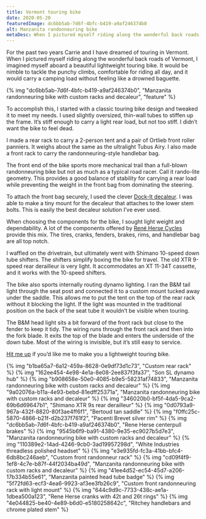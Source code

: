 ```yaml
---
title: Vermont touring bike
date: 2020-05-20
featuredImage: dc6bb5ab-7d6f-4bfc-b419-a9af246374b0
alt: Manzanita randonneuring bike
metaDesc: When I pictured myself riding along the wonderful back roads of Vermont, I imagined myself aboard a beautiful lightweight touring bike.
---
```

For the past two years Carrie and I have dreamed of touring in Vermont. When I pictured myself riding along the wonderful back roads of Vermont, I imagined myself aboard a beautiful lightweight touring bike. It would be nimble to tackle the punchy climbs, comfortable for riding all day, and it would carry a camping load without feeling like a drowned baguette.

{% img "dc6bb5ab-7d6f-4bfc-b419-a9af246374b0", "Manzanita randonneuring bike with custom racks and decaleur", "feature" %}

To accomplish this, I started with a classic touring bike design and tweaked it to meet my needs. I used slightly oversized, thin-wall tubes to stiffen up the frame. It’s stiff enough to carry a light rear load, but not too stiff. I didn’t want the bike to feel dead.

I made a rear rack to carry a 2-person tent and a pair of Ortlieb front roller panniers. It weighs about the same as the ultralight Tubus Airy. I also made a front rack to carry the randonneuring-style handlebar bag.

The front end of the bike sports more mechanical trail than a full-blown randonneuring bike but not as much as a typical road racer. Call it rando-lite geometry. This provides a good balance of stability for carrying a rear load while preventing the weight in the front bag from dominating the steering.

To attach the front bag securely, I used the clever [Dock-It decaleur](http://www.dockittm.com/). I was able to make a tiny mount for the decaleur that attaches to the lower stem bolts. This is easily the best decaleur solution I’ve ever used.

When choosing the components for the bike, I sought light weight and dependability. A lot of the components offered by [René Herse Cycles](https://www.renehersecycles.com/) provide this mix. The tires, cranks, fenders, brakes, rims, and handlebar bag are all top notch.

I waffled on the drivetrain, but ultimately went with Shimano 10-speed down tube shifters. The shifters simplify boxing the bike for travel. The old XTR 9-speed rear derailleur is very light. It accommodates an XT 11-34T cassette, and it works with the 10-speed shifters.

The bike also sports internally routing dynamo lighting. I ran the B&amp;M tail light through the seat post and connected it to a custom mount tucked away under the saddle. This allows me to put the tent on the top of the rear rack without it blocking the light. If the light was mounted in the traditional position on the back of the seat tube it wouldn’t be visible when touring.

The B&amp;M head light sits a bit forward of the front rack but close to the fender to keep it tidy. The wiring runs through the front rack and then into the fork blade. It exits the top of the blade and enters the underside of the down tube. Most of the wiring is invisible, but it’s still easy to service.

[Hit me up](https://manzanitacycles.com/contact/) if you’d like me to make you a lightweight touring bike.

{% img "b1ba65a7-6a12-459a-8628-0e9df73d1c73", "Custom rear rack" %}
{% img "162ee454-4e98-4e1a-8e08-2ee837f3fa37", "Son SL dynamo hub" %}
{% img "b908658e-50e0-4085-b9e5-58231af74833", "Manzanita randonneuring bike with custom racks and decaleur" %}
{% img "9a02076a-b11a-4e93-bebd-81edff25371a", "Manzanita randonneuring bike with custom racks and decaleur" %}
{% img "346020b0-bf5f-4da5-9ca2-69b6d69647b1", "Shimano XTR 9s rear derailleur" %}
{% img "0d0793a9-967a-432f-8820-80f3ae4ff6f1", "Bertoud tan saddle" %}
{% img "f0ffc25c-5870-4866-b21f-d2b237f761f2", "Pacenti Brevet silver rim" %}
{% img "dc6bb5ab-7d6f-4bfc-b419-a9af246374b0", "Rene Herse centerpull brakes" %}
{% img "9545b6f9-ba91-4380-9e35-ec9027b5d7e3", "Manzanita randonneuring bike with custom racks and decaleur" %}
{% img "110389e2-14ad-4246-9cb0-3ad19957298d", "White Industries threadless polished headset" %}
{% img "e3e935fd-fc3a-41bb-bfc4-6db8bc246aeb", "Custom front randonneur rack" %}
{% img "cd09f4f9-1ef8-4c7e-b87f-44f2034ba49d", "Manzanita randonneuring bike with custom racks and decaleur" %}
{% img "41ee4d52-ec54-45d7-a206-17b334b55e61", "Manzanita painted head tube badge" %}
{% img "5f72fd63-ecf3-4ea6-9923-af3ee3fb26c9", "Custom front randonneuring rack with light mount" %}
{% img "644c9d9c-7733-438c-ae1a-1dbea500a123", "Rene Herse cranks with 42t and 26t rings" %}
{% img "4e044825-be40-4e89-b6d0-e5180258642c", "Ritchey handlebars and chrome plated stem" %}

















